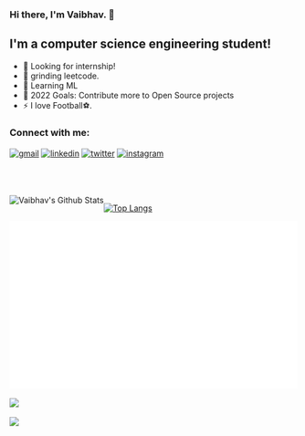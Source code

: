 <!--

Here are some ideas to get you started:

- 🔭 I’m currently working on ...
- 🌱 I’m currently learning ...
- 👯 I’m looking to collaborate on ...
- 🤔 I’m looking for help with ...
- 💬 Ask me about ...
- 📫 How to reach me: ...
- 😄 Pronouns: ...
- ⚡ Fun fact: ...
-->

### Hi there, I'm Vaibhav.  👋 

## I'm a computer science engineering student!
- 🔭 Looking for internship!
- 🤕 grinding leetcode.
- 👯 Learning ML
- 🥅 2022 Goals: Contribute more to Open Source projects
- ⚡ I love Football⚽.

### Connect with me:

<p align="left">
<a href="kamatvaibhav@outlook.com" target="_blank"><img align="center" src="https://img.icons8.com/fluency/48/000000/apple-mail.png" alt="gmail" height="40" width="40"/></a>
<a href="https://www.linkedin.com/in/vaibhav-kamat-08453a1a6/" target="_blank"><img align="center" src="https://img.icons8.com/fluency/48/000000/linkedin.png" alt="linkedin" height="40" width="40"/></a>
<a href="https://twitter.com/vvvkkkvvvv" target="_blank"><img align="center" src="https://img.icons8.com/fluency/48/000000/twitter-squared.png" alt="twitter" height="40" width="40" /></a>
<a href="https://instagram.com/vaibhav_kamat_" target="_blank"><img align="center" src="https://img.icons8.com/fluency/48/000000/instagram-new.png" alt="instagram" height="40" width="40" /></a>
</p>
<br />




<br />
<br />

<img align="left" alt="Vaibhav's Github Stats" src="https://github-readme-stats.vercel.app/api?username=Vaibhav13kamat&show_icons=true&hide_border=true" />

[![Top Langs](https://github-readme-stats.vercel.app/api/top-langs/?username=Vaibhav13kamat)](https://github.com/Vaibhav13kamat/github-readme-stats)

![](https://raw.githubusercontent.com/Vaibhav13kamat/github-statss/master/generated/overview.svg#gh-light-mode-only)



[website]: google.com
[twitter]: https://twitter.com/vvvkkkvvvv
[instagram]: https://instagram.com/vaibhav_kamat_
[linkedin]: https://www.linkedin.com/in/vaibhav-kamat-08453a1a6/
[github]:  https://github.com/Vaibhav13kamat

<img src="https://komarev.com/ghpvc/?username=Vaibhav13kamat&&style=flat-square"></img>

<img src="https://raw.githubusercontent.com/halfrost/halfrost/master/icons/header_.png">

